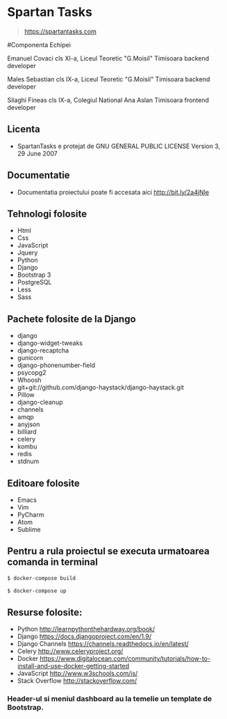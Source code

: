 # Spartan Tasks
> https://spartantasks.com

#Componenta Echipei

Emanuel Covaci
cls XI-a, Liceul Teoretic "G.Moisil" Timisoara
backend developer

Males Sebastian
cls IX-a, Liceul Teoretic "G.Moisil" Timisoara
backend developer

Silaghi Fineas
cls IX-a, Colegiul National Ana Aslan Timisoara
frontend developer

## Licenta 
* SpartanTasks e protejat de GNU GENERAL PUBLIC LICENSE Version 3, 29 June 2007

## Documentatie
* Documentatia proiectului poate fi accesata aici http://bit.ly/2a4jNIe

## Tehnologi folosite
* Html
* Css
* JavaScript
* Jquery
* Python
* Django
* Bootstrap 3
* PostgreSQL
* Less
* Sass


## Pachete folosite de la  Django
* django
* django-widget-tweaks
* django-recaptcha
* gunicorn
* django-phonenumber-field
* psycopg2
* Whoosh
* git+git://github.com/django-haystack/django-haystack.git 
* Pillow
* django-cleanup
* channels
* amqp
* anyjson
* billiard
* celery
* kombu
* redis
* stdnum


## Editoare folosite
* Emacs
* Vim
* PyCharm
* Atom
* Sublime

## Pentru a rula proiectul se executa urmatoarea comanda in terminal 
```sh
$ docker-compose build
```
```sh
$ docker-compose up
```
## Resurse folosite: 
* Python http://learnpythonthehardway.org/book/
* Django https://docs.djangoproject.com/en/1.9/
* Django Channels  https://channels.readthedocs.io/en/latest/
* Celery http://www.celeryproject.org/
* Docker https://www.digitalocean.com/community/tutorials/how-to-install-and-use-docker-getting-started
* JavaScript http://www.w3schools.com/js/
* Stack Overflow http://stackoverflow.com/

### Header-ul si meniul dashboard au la temelie un template de Bootstrap.